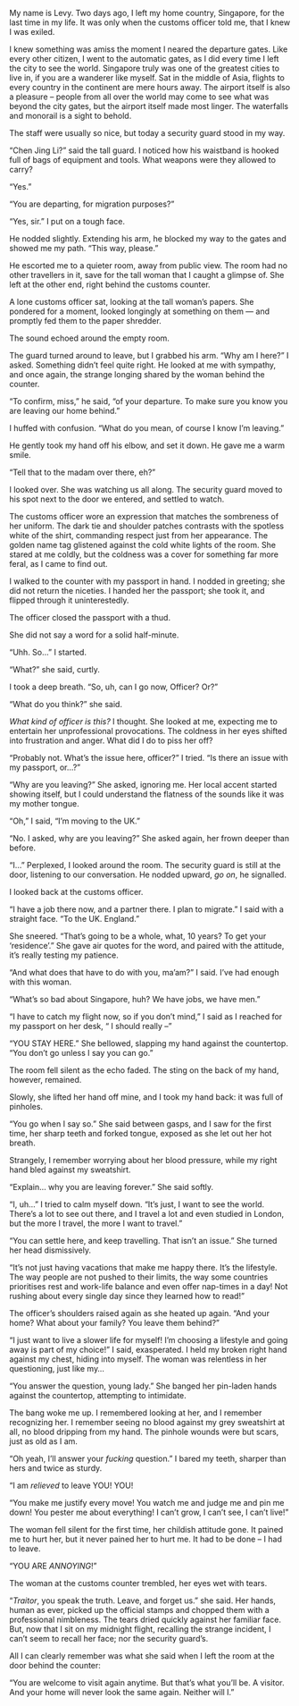 My name is Levy. Two days ago, I left my home country, Singapore, for the last time in my life. It was only when the customs officer told me, that I knew I was exiled.   


I knew something was amiss the moment I neared the departure gates. Like every other citizen, I went to the automatic gates, as I did every time I left the city to see the world. Singapore truly was one of the greatest cities to live in, if you are a wanderer like myself. Sat in the middle of Asia, flights to every country in the continent are mere hours away. The airport itself is also a pleasure – people from all over the world may come to see what was beyond the city gates, but the airport itself made most linger. The waterfalls and monorail is a sight to behold.   


The staff were usually so nice, but today a security guard stood in my way.  


“Chen Jing Li?” said the tall guard. I noticed how his waistband is hooked full of bags of equipment and tools. What weapons were they allowed to carry?   


“Yes.”   


“You are departing, for migration purposes?”   


“Yes, sir.” I put on a tough face.   


He nodded slightly. Extending his arm, he blocked my way to the gates and showed me my path. “This way, please.”   


He escorted me to a quieter room, away from public view. The room had no other travellers in it, save for the tall woman that I caught a glimpse of. She left at the other end, right behind the customs counter.   


A lone customs officer sat, looking at the tall woman’s papers. She pondered for a moment, looked longingly at something on them — and promptly fed them to the paper shredder.   


The sound echoed around the empty room.   


The guard turned around to leave, but I grabbed his arm. “Why am I here?” I asked. Something didn’t feel quite right. He looked at me with sympathy, and once again, the strange longing shared by the woman behind the counter.   


“To confirm, miss,” he said, “of your departure. To make sure you know you are leaving our home behind.”   


I huffed with confusion. “What do you mean, of course I know I’m leaving.”   


He gently took my hand off his elbow, and set it down. He gave me a warm smile.   


“Tell that to the madam over there, eh?”  


I looked over. She was watching us all along. The security guard moved to his spot next to the door we entered, and settled to watch.   


The customs officer wore an expression that matches the sombreness of her uniform. The dark tie and shoulder patches contrasts with the spotless white of the shirt, commanding respect just from her appearance. The golden name tag glistened against the cold white lights of the room. She stared at me coldly, but the coldness was a cover for something far more feral, as I came to find out.   


I walked to the counter with my passport in hand. I nodded in greeting; she did not return the niceties. I handed her the passport; she took it, and flipped through it uninterestedly.   


The officer closed the passport with a thud.  


She did not say a word for a solid half-minute.   


“Uhh. So…” I started.   


“What?” she said, curtly.   


I took a deep breath. “So, uh, can I go now, Officer? Or?”   


“What do you think?” she said.   


*What kind of officer is this?* I thought. She looked at me, expecting me to entertain her unprofessional provocations. The coldness in her eyes shifted into frustration and anger. What did I do to piss her off?   


“Probably not. What’s the issue here, officer?” I tried. “Is there an issue with my passport, or…?”   


“Why are you leaving?” She asked, ignoring me. Her local accent started showing itself, but I could understand the flatness of the sounds like it was my mother tongue.  


“Oh,” I said, “I’m moving to the UK.”   


“No. I asked, why are you leaving?” She asked again, her frown deeper than before.   


“I…” Perplexed, I looked around the room. The security guard is still at the door, listening to our conversation. He nodded upward, *go on*, he signalled.   


I looked back at the customs officer.   


“I have a job there now, and a partner there. I plan to migrate.” I said with a straight face. “To the UK. England.”   


She sneered. “That’s going to be a whole, what, 10 years? To get your ‘residence’.” She gave air quotes for the word, and paired with the attitude, it’s really testing my patience.   


“And what does that have to do with you, ma’am?” I said. I’ve had enough with this woman.   


“What’s so bad about Singapore, huh? We have jobs, we have men.”   


“I have to catch my flight now, so if you don’t mind,” I said as I reached for my passport on her desk, “ I should really –”   


“YOU STAY HERE.” She bellowed, slapping my hand against the countertop. “You don’t go unless I say you can go.”   


The room fell silent as the echo faded. The sting on the back of my hand, however, remained.   


Slowly, she lifted her hand off mine, and I took my hand back: it was full of pinholes.   


“You go when I say so.” She said between gasps, and I saw for the first time, her sharp teeth and forked tongue, exposed as she let out her hot breath.   


Strangely, I remember worrying about her blood pressure, while my right hand bled against my sweatshirt.   


“Explain… why you are leaving forever.” She said softly.  


“I, uh…” I tried to calm myself down. “It’s just, I want to see the world. There’s a lot to see out there, and I travel a lot and even studied in London, but the more I travel, the more I want to travel.”   


“You can settle here, and keep travelling. That isn’t an issue.” She turned her head dismissively.   


“It’s not just having vacations that make me happy there. It’s the lifestyle. The way people are not pushed to their limits, the way some countries prioritises rest and work-life balance and even offer nap-times in a day! Not rushing about every single day since they learned how to read!”   


The officer’s shoulders raised again as she heated up again. “And your home? What about your family? You leave them behind?”   


“I just want to live a slower life for myself! I’m choosing a lifestyle and going away is part of my choice!” I said, exasperated. I held my broken right hand against my chest, hiding into myself. The woman was relentless in her questioning, just like my…   


“You answer the question, young lady.” She banged her pin-laden hands against the countertop, attempting to intimidate.   


The bang woke me up. I remembered looking at her, and I remember recognizing her. I remember seeing no blood against my grey sweatshirt at all, no blood dripping from my hand. The pinhole wounds were but scars,  just as old as I am.   


“Oh yeah, I’ll answer your *fucking* question.” I bared my teeth, sharper than hers and twice as sturdy.   


“I am *relieved* to leave YOU! YOU!  


“You make me justify every move! You watch me and judge me and pin me down! You pester me about everything! I can’t grow, I can’t see, I can’t live!”  


The woman fell silent for the first time, her childish attitude gone. It pained me to hurt her, but it never pained her to hurt me. It had to be done – I had to leave.   


“YOU ARE *ANNOYING*!”   


The woman at the customs counter trembled, her eyes wet with tears.   


“*Traitor*, you speak the truth. Leave, and forget us.” she said. Her hands, human as ever, picked up the official stamps and chopped them with a professional nimbleness. The tears dried quickly against her familiar face. But, now that I sit on my midnight flight, recalling the strange incident, I can’t seem to recall her face; nor the security guard’s.   


All I can clearly remember was what she said when I left the room at the door behind the counter:   


“You are welcome to visit again anytime. But that’s what you’ll be. A visitor. And your home will never look the same again. Neither will I.”  
